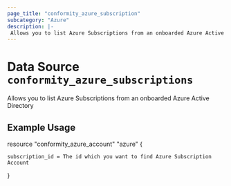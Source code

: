```yaml
---
page_title: "conformity_azure_subscription"
subcategory: "Azure"
description: |-
 Allows you to list Azure Subscriptions from an onboarded Azure Active Directory
---
```



# Data Source `conformity_azure_subscriptions`

Allows you to list Azure Subscriptions from an onboarded Azure Active Directory

## Example Usage

resource "conformity_azure_account" "azure" {

    subscription_id = The id which you want to find Azure Subscription Account
    
}